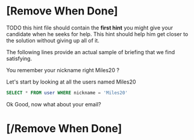 # [Remove When Done]
TODO this hint file should contain the **first hint** you might give your candidate when he seeks for help.
This hint should help him get closer to the solution without giving up all of it.

The following lines provide an actual sample of briefing that we find satisfying.

You remember your nickname right Miles20 ?

Let's start by looking at all the users named Miles20
```sql
SELECT * FROM user WHERE nickname = 'Miles20'
```

Ok Good, now what about your email?

# [/Remove When Done]
